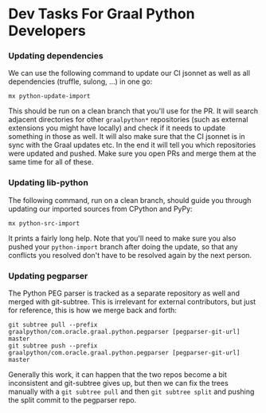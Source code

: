 # Dev Tasks For Graal Python Developers

### Updating dependencies

We can use the following command to update our CI jsonnet as well as all
dependencies (truffle, sulong, ...) in one go:

    mx python-update-import

This should be run on a clean branch that you'll use for the PR. It will search
adjacent directories for other `graalpython*` repositories (such as external
extensions you might have locally) and check if it needs to update something in
those as well. It will also make sure that the CI jsonnet is in sync with the
Graal updates etc. In the end it will tell you which repositories were updated
and pushed. Make sure you open PRs and merge them at the same time for all of
these.

### Updating lib-python

The following command, run on a clean branch, should guide you through updating
our imported sources from CPython and PyPy:

    mx python-src-import

It prints a fairly long help. Note that you'll need to make sure you also pushed
your `python-import` branch after doing the update, so that any conflicts you
resolved don't have to be resolved again by the next person.

### Updating pegparser

The Python PEG parser is tracked as a separate repository as well and merged
with git-subtree. This is irrelevant for external contributors, but just for
reference, this is how we merge back and forth:

    git subtree pull --prefix graalpython/com.oracle.graal.python.pegparser [pegparser-git-url] master
    git subtree push --prefix graalpython/com.oracle.graal.python.pegparser [pegparser-git-url] master

Generally this work, it can happen that the two repos become a bit inconsistent
and git-subtree gives up, but then we can fix the trees manually with a `git
subtree pull` and then `git subtree split` and pushing the split commit to the
pegparser repo.
